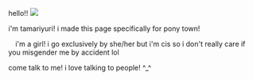 
hello!! ![](https://64.media.tumblr.com/6e8b1d175db52a0cf208287157c92c28/1b5672df535286b8-cd/s75x75_c1/50914a1b408463a0a449d2c0b52f74cfb0d62228.gifv)

i'm tamariyuri! i made this page specifically for pony town!

⠀
i'm a girl! i go exclusively by she/her but i'm cis so i don't really care if you misgender me by accident lol


come talk to me! i love talking to people! ^_^



